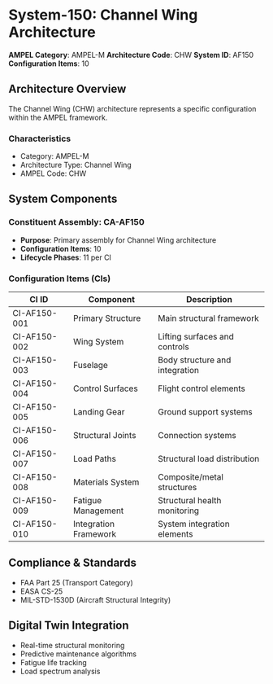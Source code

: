 # System-150: Channel Wing Architecture

**AMPEL Category**: AMPEL-M
**Architecture Code**: CHW
**System ID**: AF150
**Configuration Items**: 10

## Architecture Overview

The Channel Wing (CHW) architecture represents a specific configuration within the AMPEL framework.

### Characteristics
- Category: AMPEL-M
- Architecture Type: Channel Wing
- AMPEL Code: CHW

## System Components

### Constituent Assembly: CA-AF150
- **Purpose**: Primary assembly for Channel Wing architecture
- **Configuration Items**: 10
- **Lifecycle Phases**: 11 per CI

### Configuration Items (CIs)

| CI ID | Component | Description |
|-------|-----------|-------------|
| CI-AF150-001 | Primary Structure | Main structural framework |
| CI-AF150-002 | Wing System | Lifting surfaces and controls |
| CI-AF150-003 | Fuselage | Body structure and integration |
| CI-AF150-004 | Control Surfaces | Flight control elements |
| CI-AF150-005 | Landing Gear | Ground support systems |
| CI-AF150-006 | Structural Joints | Connection systems |
| CI-AF150-007 | Load Paths | Structural load distribution |
| CI-AF150-008 | Materials System | Composite/metal structures |
| CI-AF150-009 | Fatigue Management | Structural health monitoring |
| CI-AF150-010 | Integration Framework | System integration elements |

## Compliance & Standards
- FAA Part 25 (Transport Category)
- EASA CS-25
- MIL-STD-1530D (Aircraft Structural Integrity)

## Digital Twin Integration
- Real-time structural monitoring
- Predictive maintenance algorithms
- Fatigue life tracking
- Load spectrum analysis
